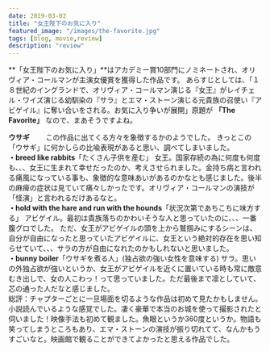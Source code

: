 ```yaml
---
date: 2019-03-02
title: "女王陛下のお気に入り"
featured_image: "/images/the-favorite.jpg"
tags: [blog, movie,review]
description: "review"
---
```


**「女王陛下のお気に入り」**はアカデミー賞10部門にノミネートされ、オリヴィア・コールマンが主演女優賞を獲得した作品です。
あらすじとしては、「１８世紀のイングランドで、オリヴィア・コールマン演じる『女王』がレイチェル・ワイズ演じる幼馴染の『サラ』とエマ・ストーン演じる元貴族の召使い『アビゲイル』に奪い合いをされる。お気に入り争いが展開」原題が **「The Favorite」** なので、まあそうですよね。

**ウサギ**　　
この作品に出てくる方々を象徴するかのようでした。
きっとこの「ウサギ」に何かしらの比喩表現があると思い、調べてしまいました。  
**・breed like rabbits**「たくさん子供を産む」
女王。国家存続の為に何度も何度も、、、女王に生まれて幸せだったのか、考えさせられました。金持ち病と言われる痛風になっている事も、象徴的な意味あいがあるのかなとも感じました。後半の麻痺の症状は見ていて痛々しかったです。オリヴィア・コールマンの演技が「怪演」と言われるだけあるなと。  
**・hold with the hare and run with the hounds**「状況次第であちこちに味方する」
アビゲイル。最初は貴族落ちのかわいそうな人と思っていたのに、、、一番腹グロでした。
ただ、女王がアビゲイルの頭を上から鷲掴みにするシーンは、自分が自由になったと思っていたアビゲイルに、女王という絶対的存在を思い知らせていて、、、サラの方が自由になれたのかもしれないと思いました。  
**・bunny boiler**「ウサギを煮る人」(独占欲の強い女性を意味する)
サラ。思いの外独占欲が強いというか、女王がアビゲイルを近くに置いている時も常に敵意むき出しで、女の人こわっ！って思っていました。ただ最後まで凛としていて、芯の通った人だなと感じました。  
総評：チャプターごとに一旦場面を切るような作品は初めて見たかもしません。小説読んでいるような感覚でした。凄く豪華で本当のお城を使って撮影されたと伺いました！映像手法も初めて観ました。魚眼というか360度というか。物語も笑ってしまうところもあり、エマ・ストーンの演技が振り切れてて、なんかもうすごいなと。映画館で観ることができてよかったと思える作品でした。

